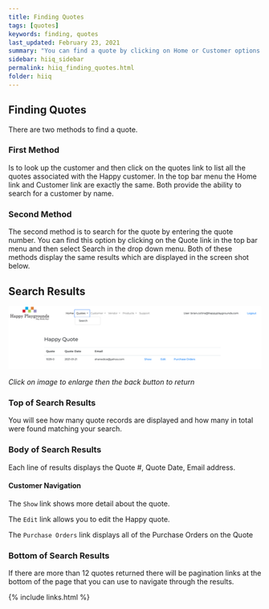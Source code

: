 ```yaml
---
title: Finding Quotes
tags: [quotes]
keywords: finding, quotes
last_updated: February 23, 2021
summary: "You can find a quote by clicking on Home or Customer options."
sidebar: hiiq_sidebar
permalink: hiiq_finding_quotes.html
folder: hiiq
---
```


## Finding Quotes
There are two methods to find a quote. 

### First Method 
Is to look up the customer and then click on the quotes link to list all the quotes associated with the Happy customer. In the top bar menu the Home link and Customer link are exactly the same. Both provide the ability to search for a customer by name. 

### Second Method
The second method is to search for the quote by entering the quote number. You can find this option by clicking on the Quote link in the top bar menu and then select Search in the drop down menu.
Both of these methods display the same results which are displayed in the screen shot below. 

## Search Results 
<a rel="noopener" href="images/quote_find_results.png"><img src="images/quote_find_results.png" class="img-responsive img-hover"></a>

*Click on image to enlarge then the back button to return*

### Top of Search Results

You will see how many quote records are displayed and how many in total were found matching your search.

### Body of Search Results

Each line of results displays the Quote #, Quote Date, Email address.

#### Customer Navigation

The `Show` link shows more detail about the quote.

The `Edit` link allows you to edit the Happy quote. 

The `Purchase Orders` link displays all of the Purchase Orders on the Quote

### Bottom of Search Results

If there are more than 12 quotes returned there will be pagination links at the bottom of the page that you can use to navigate through the results. 

{% include links.html %}
